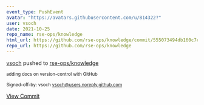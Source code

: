 ```yaml
---
event_type: PushEvent
avatar: "https://avatars.githubusercontent.com/u/814322?"
user: vsoch
date: 2021-10-25
repo_name: rse-ops/knowledge
html_url: https://github.com/rse-ops/knowledge/commit/555073494db160c7e43b694374bc0bc30668a0c1
repo_url: https://github.com/rse-ops/knowledge
---
```


<a href='https://github.com/vsoch' target='_blank'>vsoch</a> pushed to <a href='https://github.com/rse-ops/knowledge' target='_blank'>rse-ops/knowledge</a>

<small>adding docs on version-control with GitHub

Signed-off-by: vsoch <vsoch@users.noreply.github.com></small>

<a href='https://github.com/rse-ops/knowledge/commit/555073494db160c7e43b694374bc0bc30668a0c1' target='_blank'>View Commit</a>